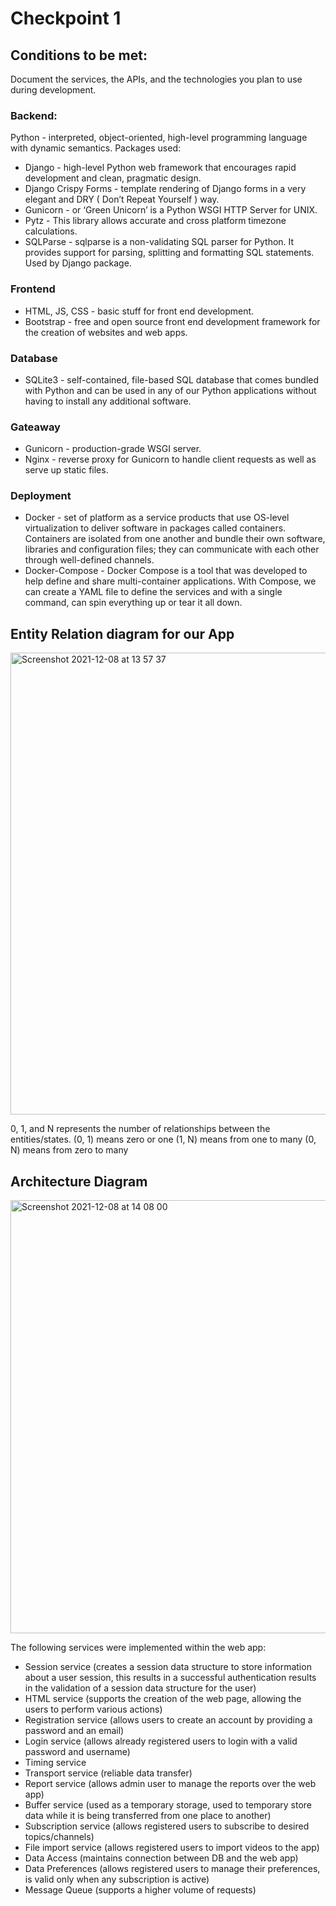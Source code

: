# Checkpoint 1

## Conditions to be met:
Document the services, the APIs, and the technologies you plan to use during development. 

### Backend: 
Python - interpreted, object-oriented, high-level programming language with dynamic semantics. Packages used: 
* Django - high-level Python web framework that encourages rapid development and clean, pragmatic design.
* Django Crispy Forms - template rendering of Django forms in a very elegant and DRY ( Don’t Repeat Yourself ) way.
* Gunicorn - or ‘Green Unicorn’ is a Python WSGI HTTP Server for UNIX.
* Pytz - This library allows accurate and cross platform timezone calculations.
* SQLParse - sqlparse is a non-validating SQL parser for Python. It provides support for parsing, splitting and formatting SQL statements. Used by Django package.

### Frontend
* HTML, JS, CSS - basic stuff for front end development.
* Bootstrap - free and open source front end development framework for the creation of websites and web apps.

### Database 
* SQLite3 - self-contained, file-based SQL database that comes bundled with Python and can be used in any of our Python applications without having to install any additional software.

### Gateaway
* Gunicorn - production-grade WSGI server.
* Nginx  - reverse proxy for Gunicorn to handle client requests as well as serve up static files.

### Deployment
* Docker - set of platform as a service products that use OS-level virtualization to deliver software in packages called containers. Containers are isolated from one another and bundle their own software, libraries and configuration files; they can communicate with each other through well-defined channels.
* Docker-Compose - Docker Compose is a tool that was developed to help define and share multi-container applications. With Compose, we can create a YAML file to define the services and with a single command, can spin everything up or tear it all down.


## Entity Relation diagram for our App
<img width="739" alt="Screenshot 2021-12-08 at 13 57 37" src="https://user-images.githubusercontent.com/36203071/145204695-b034eaef-bffd-4fcb-8b23-c55ab2f86ed7.png">

0, 1, and N represents the number of relationships between the entities/states. 
(0, 1) means zero or one
(1, N) means from one to many
(0, N) means from zero to many


## Architecture Diagram 
<img width="693" alt="Screenshot 2021-12-08 at 14 08 00" src="https://user-images.githubusercontent.com/36203071/145206018-62df1d81-66da-4960-a7f6-2bfe46ff0b88.png">

The following services were implemented within the web app:
* Session service (creates a session data structure to store information about a user session, this results in a successful authentication results in the validation of a session data structure for the user)
* HTML service (supports the creation of the web page, allowing the users to perform various actions)
* Registration service (allows users to create an account by providing a password and an email)
* Login service (allows already registered users to login with a valid password and username)
* Timing service
* Transport service (reliable data transfer)
* Report service (allows admin user to manage the reports over the web app)
* Buffer service (used as a temporary storage, used to temporary store data while it is being transferred from one place to another)
* Subscription service (allows registered users to subscribe to desired topics/channels)
* File import service (allows registered users to import videos to the app)
* Data Access (maintains connection between DB and the web app)
* Data Preferences (allows registered users to manage their preferences, is valid only when any subscription is active)
* Message Queue (supports a higher volume of requests)
